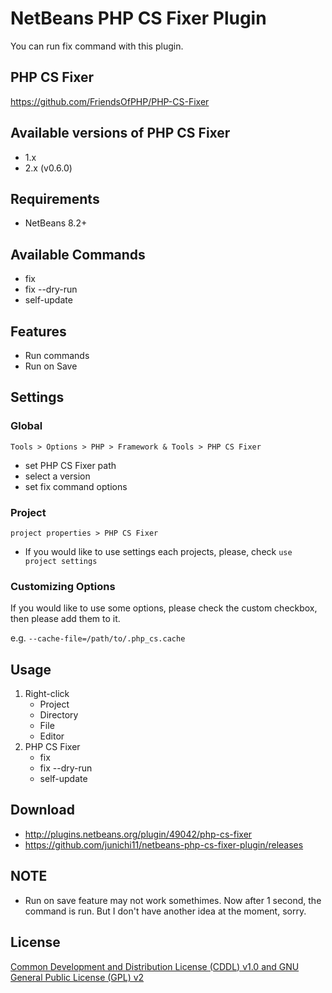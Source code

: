 # NetBeans PHP CS Fixer Plugin

You can run fix command with this plugin.

## PHP CS Fixer

https://github.com/FriendsOfPHP/PHP-CS-Fixer

## Available versions of PHP CS Fixer

- 1.x
- 2.x (v0.6.0)

## Requirements

- NetBeans 8.2+

## Available Commands
- fix
- fix --dry-run
- self-update

## Features

- Run commands
- Run on Save

## Settings

### Global

 `Tools > Options > PHP > Framework & Tools > PHP CS Fixer`
- set PHP CS Fixer path
- select a version
- set fix command options

### Project

`project properties > PHP CS Fixer`
- If you would like to use settings each projects, please, check `use project settings`

### Customizing Options

If you would like to use some options, please check the custom checkbox, then please add them to it.

e.g. `--cache-file=/path/to/.php_cs.cache`

## Usage

1. Right-click
    - Project
    - Directory
    - File
    - Editor
2. PHP CS Fixer
    - fix
    - fix --dry-run
    - self-update

## Download

- http://plugins.netbeans.org/plugin/49042/php-cs-fixer
- https://github.com/junichi11/netbeans-php-cs-fixer-plugin/releases

## NOTE

- Run on save feature may not work somethimes. Now after 1 second, the command is run. But I don't have another idea at the moment, sorry.

## License

[Common Development and Distribution License (CDDL) v1.0 and GNU General Public License (GPL) v2](http://netbeans.org/cddl-gplv2.html)
